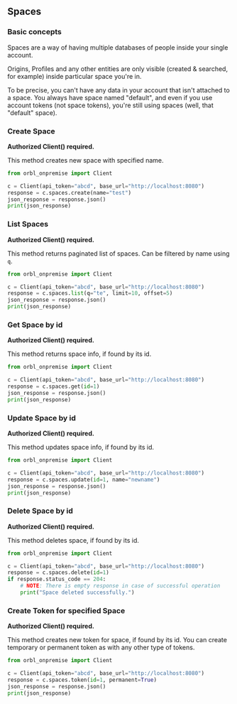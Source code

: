 ## Spaces

### Basic concepts

Spaces are a way of having multiple databases of people inside your single account.

Origins, Profiles and any other entities are only visible (created & searched, for example) inside particular space you're in.

To be precise, you can't have any data in your account that isn't attached to a space.
You always have space named "default", and even if you use account tokens (not space tokens), you're still using spaces (well, that "default" space).

### Create Space

__Authorized Client() required.__

This method creates new space with specified name.

```python
from orbl_onpremise import Client

c = Client(api_token="abcd", base_url="http://localhost:8080")
response = c.spaces.create(name="test")
json_response = response.json()
print(json_response)
```

### List Spaces

__Authorized Client() required.__

This method returns paginated list of spaces. 
Can be filtered by name using `q`.

```python
from orbl_onpremise import Client

c = Client(api_token="abcd", base_url="http://localhost:8080")
response = c.spaces.list(q="te", limit=10, offset=5)
json_response = response.json()
print(json_response)
```

### Get Space by id

__Authorized Client() required.__

This method returns space info, if found by its id.

```python
from orbl_onpremise import Client

c = Client(api_token="abcd", base_url="http://localhost:8080")
response = c.spaces.get(id=1)
json_response = response.json()
print(json_response)
```

### Update Space by id

__Authorized Client() required.__

This method updates space info, if found by its id.

```python
from orbl_onpremise import Client

c = Client(api_token="abcd", base_url="http://localhost:8080")
response = c.spaces.update(id=1, name="newname")
json_response = response.json()
print(json_response)
```

### Delete Space by id

__Authorized Client() required.__

This method deletes space, if found by its id.

```python
from orbl_onpremise import Client

c = Client(api_token="abcd", base_url="http://localhost:8080")
response = c.spaces.delete(id=1)
if response.status_code == 204:
    # NOTE: There is empty response in case of successful operation
    print("Space deleted successfully.")
```

### Create Token for specified Space

__Authorized Client() required.__

This method creates new token for space, if found by its id.
You can create temporary or permanent token as with any other type of tokens.

```python
from orbl_onpremise import Client

c = Client(api_token="abcd", base_url="http://localhost:8080")
response = c.spaces.token(id=1, permanent=True)
json_response = response.json()
print(json_response)
```
